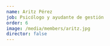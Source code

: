 ```yaml
---
name: Aritz Pérez
job: Psicólogo y ayudante de gestión
order: 6
image: /media/members/aritz.jpg
director: false
---
```

